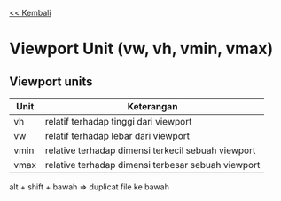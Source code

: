 [<< Kembali](../readMe.md)
# Viewport Unit (vw, vh, vmin, vmax)

## Viewport units

|Unit|Keterangan|
|----|----------|
|vh|relatif terhadap tinggi dari viewport|
vw|relatif terhadap lebar dari viewport|
|vmin|relative terhadap dimensi terkecil sebuah viewport|
|vmax|relative terhadap dimensi terbesar sebuah viewport|

alt + shift + bawah => duplicat file ke bawah